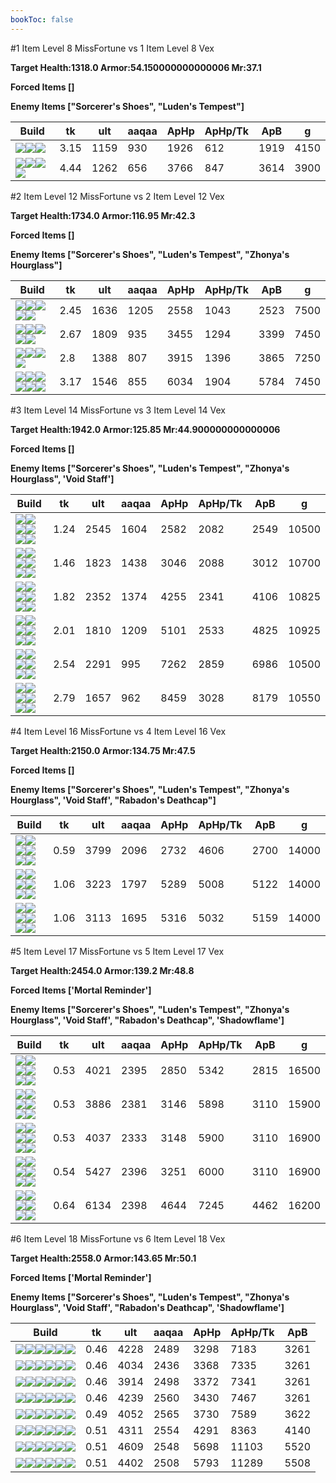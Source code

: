 ```yaml
---
bookToc: false
---
```


#1 Item Level 8 MissFortune vs 1 Item Level 8 Vex

**Target Health:1318.0 Armor:54.150000000000006 Mr:37.1**


**Forced Items []**


**Enemy Items ["Sorcerer's Shoes", "Luden's Tempest"]**




Build | tk | ult | aaqaa |ApHp | ApHp/Tk | ApB | g
-|-|-|-|-|-|-|-
![](/item/6671.png)![](/item/1001.png)![](/item/1055.png)|3.15|1159|930|1926|612|1919|4150
![](/item/3156.png)![](/item/1001.png)![](/item/1055.png)![](/item/1036.png)|4.44|1262|656|3766|847|3614|3900




























































#2 Item Level 12 MissFortune vs 2 Item Level 12 Vex

**Target Health:1734.0 Armor:116.95 Mr:42.3**


**Forced Items []**


**Enemy Items ["Sorcerer's Shoes", "Luden's Tempest", "Zhonya's Hourglass"]**




Build | tk | ult | aaqaa |ApHp | ApHp/Tk | ApB | g
-|-|-|-|-|-|-|-
![](/item/6671.png)![](/item/3095.png)![](/item/1001.png)![](/item/1055.png)![](/item/1036.png)|2.45|1636|1205|2558|1043|2523|7500
![](/item/3091.png)![](/item/3142.png)![](/item/1055.png)![](/item/1036.png)![](/item/1036.png)|2.67|1809|935|3455|1294|3399|7450
![](/item/3091.png)![](/item/6631.png)![](/item/1001.png)![](/item/1055.png)|2.8|1388|807|3915|1396|3865|7250
![](/item/3156.png)![](/item/3091.png)![](/item/1001.png)![](/item/1055.png)![](/item/1036.png)![](/item/1036.png)|3.17|1546|855|6034|1904|5784|7450




























































#3 Item Level 14 MissFortune vs 3 Item Level 14 Vex

**Target Health:1942.0 Armor:125.85 Mr:44.900000000000006**


**Forced Items []**


**Enemy Items ["Sorcerer's Shoes", "Luden's Tempest", "Zhonya's Hourglass", 'Void Staff']**




Build | tk | ult | aaqaa |ApHp | ApHp/Tk | ApB | g
-|-|-|-|-|-|-|-
![](/item/6671.png)![](/item/3033.png)![](/item/6676.png)![](/item/1001.png)![](/item/1055.png)![](/item/1036.png)|1.24|2545|1604|2582|2082|2549|10500
![](/item/6671.png)![](/item/3087.png)![](/item/3091.png)![](/item/1001.png)![](/item/1055.png)![](/item/1036.png)|1.46|1823|1438|3046|2088|3012|10700
![](/item/6671.png)![](/item/3156.png)![](/item/6676.png)![](/item/1001.png)![](/item/1055.png)![](/item/1037.png)|1.82|2352|1374|4255|2341|4106|10825
![](/item/3156.png)![](/item/3091.png)![](/item/3153.png)![](/item/1001.png)![](/item/1055.png)![](/item/1037.png)|2.01|1810|1209|5101|2533|4825|10925
![](/item/3156.png)![](/item/8001.png)![](/item/3142.png)![](/item/1055.png)![](/item/1038.png)![](/item/1036.png)|2.54|2291|995|7262|2859|6986|10500
![](/item/3156.png)![](/item/3091.png)![](/item/8001.png)![](/item/1001.png)![](/item/1055.png)![](/item/1038.png)|2.79|1657|962|8459|3028|8179|10550




























































#4 Item Level 16 MissFortune vs 4 Item Level 16 Vex

**Target Health:2150.0 Armor:134.75 Mr:47.5**


**Forced Items []**


**Enemy Items ["Sorcerer's Shoes", "Luden's Tempest", "Zhonya's Hourglass", 'Void Staff', "Rabadon's Deathcap"]**




Build | tk | ult | aaqaa |ApHp | ApHp/Tk | ApB | g
-|-|-|-|-|-|-|-
![](/item/6671.png)![](/item/3033.png)![](/item/6676.png)![](/item/3087.png)![](/item/1001.png)![](/item/1038.png)|0.59|3799|2096|2732|4606|2700|14000
![](/item/3156.png)![](/item/3091.png)![](/item/3033.png)![](/item/6671.png)![](/item/1001.png)![](/item/1038.png)|1.06|3223|1797|5289|5008|5122|14000
![](/item/6671.png)![](/item/3156.png)![](/item/6676.png)![](/item/3091.png)![](/item/1001.png)![](/item/1038.png)|1.06|3113|1695|5316|5032|5159|14000




























































#5 Item Level 17 MissFortune vs 5 Item Level 17 Vex

**Target Health:2454.0 Armor:139.2 Mr:48.8**


**Forced Items ['Mortal Reminder']**


**Enemy Items ["Sorcerer's Shoes", "Luden's Tempest", "Zhonya's Hourglass", 'Void Staff', "Rabadon's Deathcap", 'Shadowflame']**




Build | tk | ult | aaqaa |ApHp | ApHp/Tk | ApB | g
-|-|-|-|-|-|-|-
![](/item/6671.png)![](/item/3033.png)![](/item/6676.png)![](/item/3085.png)![](/item/3095.png)![](/item/1038.png)|0.53|4021|2395|2850|5342|2815|16500
![](/item/6671.png)![](/item/3033.png)![](/item/6676.png)![](/item/3091.png)![](/item/3095.png)![](/item/1001.png)|0.53|3886|2381|3146|5898|3110|15900
![](/item/6671.png)![](/item/3033.png)![](/item/6676.png)![](/item/3091.png)![](/item/3094.png)![](/item/1038.png)|0.53|4037|2333|3148|5900|3110|16900
![](/item/3091.png)![](/item/3142.png)![](/item/3033.png)![](/item/3153.png)![](/item/6676.png)![](/item/1038.png)|0.54|5427|2396|3251|6000|3110|16900
![](/item/3156.png)![](/item/3095.png)![](/item/3033.png)![](/item/6676.png)![](/item/3142.png)![](/item/1038.png)|0.64|6134|2398|4644|7245|4462|16200




























































#6 Item Level 18 MissFortune vs 6 Item Level 18 Vex

**Target Health:2558.0 Armor:143.65 Mr:50.1**


**Forced Items ['Mortal Reminder']**


**Enemy Items ["Sorcerer's Shoes", "Luden's Tempest", "Zhonya's Hourglass", 'Void Staff', "Rabadon's Deathcap", 'Shadowflame']**




Build | tk | ult | aaqaa |ApHp | ApHp/Tk | ApB
-|-|-|-|-|-|-
![](/item/6671.png)![](/item/3033.png)![](/item/6676.png)![](/item/3087.png)![](/item/3091.png)![](/item/3115.png)|0.46|4228|2489|3298|7183|3261
![](/item/6671.png)![](/item/3033.png)![](/item/6676.png)![](/item/3091.png)![](/item/3115.png)![](/item/3153.png)|0.46|4034|2436|3368|7335|3261
![](/item/6671.png)![](/item/3033.png)![](/item/6676.png)![](/item/3085.png)![](/item/3091.png)![](/item/3153.png)|0.46|3914|2498|3372|7341|3261
![](/item/6671.png)![](/item/3095.png)![](/item/3072.png)![](/item/3033.png)![](/item/3091.png)![](/item/3115.png)|0.46|4239|2560|3430|7467|3261
![](/item/6671.png)![](/item/3095.png)![](/item/3091.png)![](/item/3033.png)![](/item/3153.png)![](/item/3814.png)|0.49|4052|2565|3730|7589|3622
![](/item/6671.png)![](/item/3033.png)![](/item/6676.png)![](/item/3091.png)![](/item/3139.png)![](/item/3153.png)|0.51|4311|2554|4291|8363|4140
![](/item/6671.png)![](/item/3033.png)![](/item/6676.png)![](/item/3087.png)![](/item/3091.png)![](/item/3156.png)|0.51|4609|2548|5698|11103|5520
![](/item/3156.png)![](/item/3091.png)![](/item/3033.png)![](/item/6671.png)![](/item/3153.png)![](/item/6676.png)|0.51|4402|2508|5793|11289|5508




























































